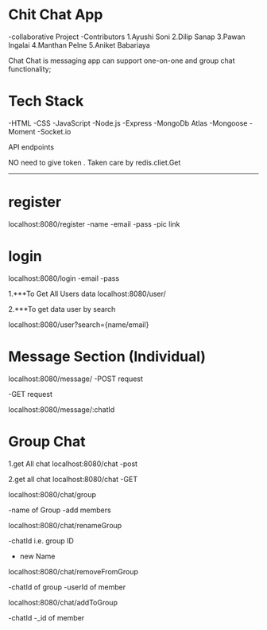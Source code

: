 # Chit Chat App
   -collaborative Project
   -Contributors
   1.Ayushi Soni
   2.Dilip Sanap
   3.Pawan Ingalai
   4.Manthan Pelne
   5.Aniket Babariaya

   Chat Chat is messaging app can support one-on-one and group chat functionality;

# Tech Stack
-HTML
-CSS
-JavaScript
-Node.js
-Express
-MongoDb Atlas
-Mongoose
-Moment
-Socket.io




API endpoints
<!-- To start the server "npm start "-->
NO need to give token . Taken care by redis.cliet.Get
***
# register
localhost:8080/register
-name
-email
-pass
-pic link
# login
localhost:8080/login
-email
-pass

1.***To Get All Users data
localhost:8080/user/

2.***To get data user by search

localhost:8080/user?search={name/email}

# Message Section (Individual)
<!-- Message Route -->

<!-- 1.Sending a Message Route -->
localhost:8080/message/
-POST request


<!-- 2.To get all chat in that room -->
-GET request

localhost:8080/message/:chatId


# Group Chat
<!--Access The Chat  -->

1.get All chat
localhost:8080/chat
-post

2.get all chat
localhost:8080/chat
-GET

<!-- 3.Create A group Chat -->
localhost:8080/chat/group
<!-- Need to provide -->
-name of Group
-add members

<!-- 4.Rename The Group -->
localhost:8080/chat/renameGroup
<!-- Need to provide -->
-chatId i.e. group ID
- new Name

<!-- 5.remove Member from Group -->
localhost:8080/chat/removeFromGroup
<!-- Need to provide -->
-chatId of group
-userId of member

<!-- 6.add Member from Group -->
localhost:8080/chat/addToGroup
<!-- Need to provide -->
-chatId
-_id of member
